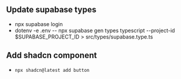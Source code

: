 ## Update supabase types

- npx supabase login
- dotenv -e .env -- npx supabase gen types typescript --project-id $SUPABASE_PROJECT_ID > src/types/supabase.type.ts

## Add shadcn component

- `npx shadcn@latest add button`
